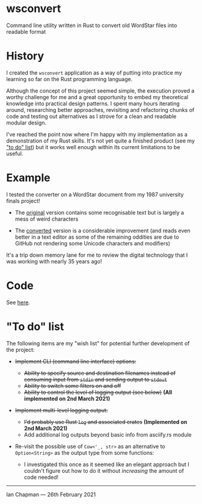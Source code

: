 # wsconvert

Command line utility written in Rust to convert old WordStar files into readable format

# History

I created the `wsconvert` application as a way of putting into practice my learning so far on the Rust programming language.

Although the concept of this project seemed simple, the execution proved a worthy challenge for me and a great opportunity to embed my theoretical knowledge into practical design patterns.  I spent many hours iterating around, researching better approaches, revisiting and refactoring chunks of code and testing out alternatives as I strove for a clean and readable modular design.

I've reached the point now where I'm happy with my implementation as a demonstration of my Rust skills.  It's not yet quite a finished product (see my ["to do" list](https://github.com/Chapmip/wsconvert-rust#to-do-list)) but it works well enough within its current limitations to be useful.

# Example

I tested the converter on a WordStar document from my 1987 university finals project!

* The [original](https://github.com/Chapmip/wsconvert-rust/blob/main/data/PROJECT.WS) version contains some recognisable text but is largely a mess of weird characters

* The [converted](https://github.com/Chapmip/wsconvert-rust/blob/main/data/PROJECT.TXT) version is a considerable improvement (and reads even better in a text editor as some of the remaining oddities are due to GitHub not rendering some Unicode characters and modifiers)

It's a trip down memory lane for me to review the digital technology that I was working with nearly 35 years ago!

# Code
See [here](https://github.com/Chapmip/wsconvert-rust/tree/main/src).

# "To do" list

The following items are my "wish list" for potential further development of the project:

*	~~Implement CLI (command line interface) options:~~
	-	~~Ability to specify source and destination filenames instead of consuming input from `stdin` and sending output to `stdout`~~
	-	~~Ability to switch some filters on and off~~
	-	~~Ability to control the level of logging output (see below)~~ **(All implemented on 2nd March 2021)**

*	~~Implement multi-level logging output:~~
	-	~~I'd probably use Rust `log` and associated crates~~ **(Implemented on 2nd March 2021)**
	-	Add additional log outputs beyond basic info from asciify.rs module

*	Re-visit the possible use of `Cow<'_, str>` as an alternative to `Option<String>` as the output type from some functions:
	- I investigated this once as it seemed like an elegant approach but I couldn't figure out how to do it without *increasing* the amount of code needed!
---
Ian Chapman — 26th February 2021

